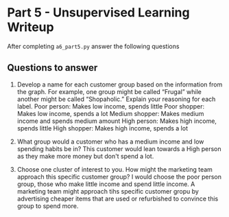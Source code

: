 # Part 5 - Unsupervised Learning Writeup

After completing `a6_part5.py` answer the following questions

## Questions to answer

1. Develop a name for each customer group based on the information from the graph. For example, one group might be called “Frugal” while another might be called “Shopaholic.” Explain your reasoning for each label.
Poor person: Makes low income, spends little
Poor shopper: Makes low income, spends a lot 
Medium shopper: Makes medium income and spends medium amount
High person: Makes high income, spends little
High shopper: Makes high income, spends a lot
2. What group would a customer who has a medium income and low spending habits be in?
This customer would lean towards a High person as they make more money but don't spend a lot.

3. Choose one cluster of interest to you. How might the marketing team approach this specific customer group?
I would choose the poor person group, those who make little income and spend little income. A marketing team might approach tihs specific customer gropu by advertising cheaper items that are used or refurbished to convince this group to spend more.

